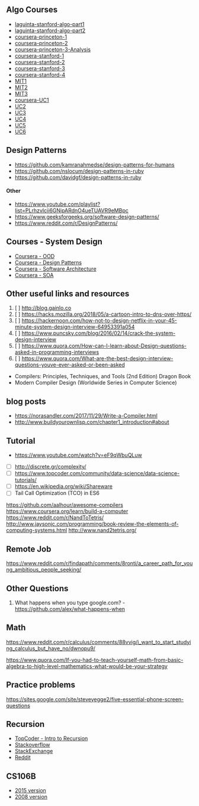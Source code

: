 ## Algo Courses

- [laguinta-stanford-algo-part1](https://lagunita.stanford.edu/courses/course-v1:Engineering+Algorithms1+SelfPaced/about)
- [laguinta-stanford-algo-part2](https://lagunita.stanford.edu/courses/course-v1:Engineering+Algorithms2+SelfPaced/about)
- [coursera-princeton-1](https://www.coursera.org/learn/algorithms-part1/)
- [coursera-princeton-2](https://www.coursera.org/learn/algorithms-part2)
- [coursera-princeton-3-Analysis](https://www.coursera.org/learn/analysis-of-algorithms)
- [coursera-stanford-1](https://www.coursera.org/learn/algorithms-divide-conquer)
- [coursera-stanford-2](https://www.coursera.org/learn/algorithms-graphs-data-structures)
- [coursera-stanford-3](https://www.coursera.org/learn/algorithms-greedy)
- [coursera-stanford-4](https://www.coursera.org/learn/algorithms-npcomplete)
- [MIT1](https://ocw.mit.edu/courses/electrical-engineering-and-computer-science/6-006-introduction-to-algorithms-fall-2011/)
- [MIT2](https://ocw.mit.edu/courses/electrical-engineering-and-computer-science/6-046j-design-and-analysis-of-algorithms-spring-2015/index.htm)
- [MIT3](https://ocw.mit.edu/courses/electrical-engineering-and-computer-science/6-854j-advanced-algorithms-fall-2008/)
- [coursera-UC1](https://www.coursera.org/learn/algorithmic-toolbox)
- [UC2](https://www.coursera.org/learn/data-structures)
- [UC3](https://www.coursera.org/learn/algorithms-on-graphs)
- [UC4](https://www.coursera.org/learn/algorithms-on-strings)
- [UC5](https://www.coursera.org/learn/advanced-algorithms-and-complexity)
- [UC6](https://www.coursera.org/learn/assembling-genomes)


## Design Patterns

- https://github.com/kamranahmedse/design-patterns-for-humans
- https://github.com/nslocum/design-patterns-in-ruby
- https://github.com/davidgf/design-patterns-in-ruby

#### Other

- https://www.youtube.com/playlist?list=PLrhzvIcii6GNjpARdnO4ueTUAVR9eMBpc
- https://www.geeksforgeeks.org/software-design-patterns/
- https://www.reddit.com/r/DesignPatterns/




## Courses - System Design

- [Coursera - OOD](https://www.coursera.org/learn/object-oriented-design)
- [Coursera - Design Patterns](https://www.coursera.org/learn/design-patterns)
- [Coursera - Software Architecture](https://www.coursera.org/learn/software-architecture)
- [Coursera - SOA](https://www.coursera.org/learn/service-oriented-architecture)

## Other useful links and resources

1. [ ] http://blog.gainlo.co
2. [ ] https://hacks.mozilla.org/2018/05/a-cartoon-intro-to-dns-over-https/
3. [ ] https://hackernoon.com/how-not-to-design-netflix-in-your-45-minute-system-design-interview-64953391a054
3. [ ] https://www.puncsky.com/blog/2016/02/14/crack-the-system-design-interview
4. [ ] https://www.quora.com/How-can-I-learn-about-Design-questions-asked-in-programming-interviews
5. [ ] https://www.quora.com/What-are-the-best-design-interview-questions-youve-ever-asked-or-been-asked




- Compilers: Principles, Techniques, and Tools (2nd Edition) Dragon Book
- Modern Compiler Design (Worldwide Series in Computer Science)

## blog posts

- https://norasandler.com/2017/11/29/Write-a-Compiler.html
- http://www.buildyourownlisp.com/chapter1_introduction#about

## Tutorial

- https://www.youtube.com/watch?v=eF9qWbuQLuw


- [ ] http://discrete.gr/complexity/
- [ ] https://www.topcoder.com/community/data-science/data-science-tutorials/
- [ ] https://en.wikipedia.org/wiki/Shareware
- [ ] Tail Call Optimization (TCO) in ES6

https://github.com/aalhour/awesome-compilers
https://www.coursera.org/learn/build-a-computer
https://www.reddit.com/r/NandToTetris/
http://www.jaysonjc.com/programming/book-review-the-elements-of-computing-systems.html
http://www.nand2tetris.org/


## Remote Job

https://www.reddit.com/r/findapath/comments/8ronti/a_career_path_for_young_ambitious_people_seeking/

## Other Questions
1. What happens when you type google.com? - https://github.com/alex/what-happens-when


## Math
https://www.reddit.com/r/calculus/comments/88vvig/i_want_to_start_studying_calculus_but_have_no/dwnopu9/

https://www.quora.com/If-you-had-to-teach-yourself-math-from-basic-algebra-to-high-level-mathematics-what-would-be-your-strategy


## Practice problems

https://sites.google.com/site/steveyegge2/five-essential-phone-screen-questions

## Recursion

- [TopCoder - Intro to Recursion](https://www.topcoder.com/community/competitive-programming/tutorials/an-introduction-to-recursion-part-1/)
- [Stackoverflow](https://stackoverflow.com/questions/717725/understanding-recursion)
- [StackExchange](https://softwareengineering.stackexchange.com/questions/25052/in-plain-english-what-is-recursion)
- [Reddit](https://www.reddit.com/r/learnprogramming/comments/6vabmx/how_do_you_understand_recursion/)

## CS106B

- [2015 version](http://web.stanford.edu/class/archive/cs/cs106b/cs106b.1162/lecture-videos.shtml)
- [2008 version](http://web.stanford.edu/class/archive/cs/cs106b/cs106b.1162/lecture-videos-2008.shtml)
